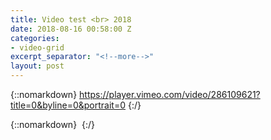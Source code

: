 ```yaml
---
title: Video test <br> 2018
date: 2018-08-16 00:58:00 Z
categories:
- video-grid
excerpt_separator: "<!--more-->"
layout: post
---
```


{::nomarkdown}
https://player.vimeo.com/video/286109621?title=0&byline=0&portrait=0
{:/}  

<!--more-->
{::nomarkdown}
<img class="lazyload" data-vimeo-id="286109621" src="" alt="">
{:/}  
